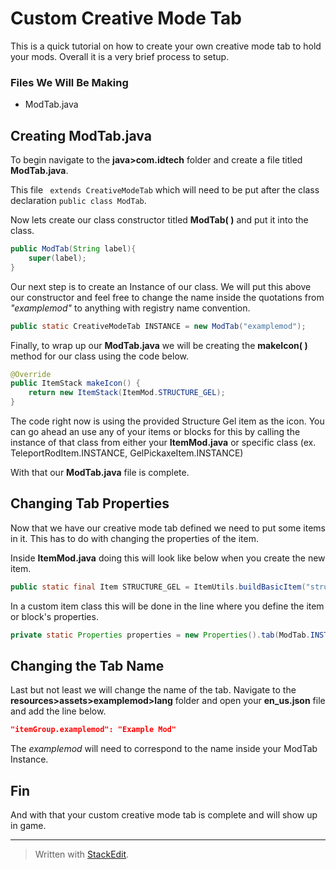# Custom Creative Mode Tab

This is a quick tutorial on how to create your own creative mode tab to hold your mods. Overall it is a very brief process to setup.

### Files We Will Be Making
* ModTab.java

## Creating ModTab.java
To begin navigate to the **java>com.idtech** folder and create a file titled **ModTab.java**.

This file ``` extends CreativeModeTab``` which will need to be put after the class declaration ```public class ModTab```.

Now lets create our class constructor titled **ModTab( )** and put it into the class.

```java
public ModTab(String label){  
    super(label);  
}
```

Our next step is to create an Instance of our class. We will put this above our constructor and feel free to change the name inside the quotations from *"examplemod"* to anything with registry name convention.

```java
public static CreativeModeTab INSTANCE = new ModTab("examplemod");
```

Finally, to wrap up our **ModTab.java** we will be creating the **makeIcon( )** method for our class using the code below.

```java
@Override  
public ItemStack makeIcon() {  
    return new ItemStack(ItemMod.STRUCTURE_GEL);  
}
```

The code right now is using the provided Structure Gel item as the icon. You can go ahead an use any of your items or blocks for this by calling the instance of that class from either your **ItemMod.java** or specific class (ex. TeleportRodItem.INSTANCE, GelPickaxeItem.INSTANCE)

With that our **ModTab.java** file is complete.

## Changing Tab Properties
Now that we have our creative mode tab defined we need to put some items in it. This has to do with changing the properties of the item.

Inside **ItemMod.java** doing this will look like below when you create the new item.
```java
public static final Item STRUCTURE_GEL = ItemUtils.buildBasicItem("structuregel", ModTab.INSTANCE);
```

In a custom item class this will be done in the line where you define the item or block's properties.
```java
private static Properties properties = new Properties().tab(ModTab.INSTANCE).food(foodproperties);
```

## Changing the Tab Name
Last but not least we will change the name of the tab. Navigate to the **resources>assets>examplemod>lang** folder and open your **en_us.json** file and add the line below.

```json
"itemGroup.examplemod": "Example Mod"
```

The *examplemod* will need to correspond to the name inside your ModTab Instance.

## Fin
And with that your custom creative mode tab is complete and will show up in game.

----
> Written with [StackEdit](https://stackedit.io/).
